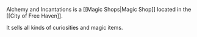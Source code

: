 Alchemy and Incantations is a [[Magic Shops|Magic Shop]] located in the [[City of Free Haven]].

It sells all kinds of curiosities and magic items.

